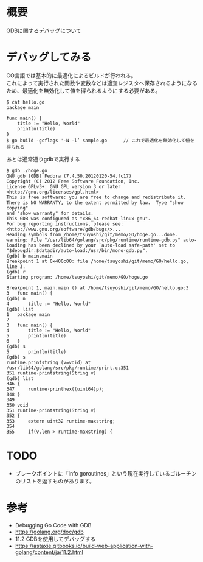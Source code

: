# 概要
GDBに関するデバッグについて

# デバッグしてみる
GO言語では基本的に最適化によるビルドが行われる。  
これによって実行された関数や変数などは適宜レジスタへ保存されるようになるため、最適化を無効化して値を得られるようにする必要がある。
```
$ cat hello.go 
package main

func main() {
    title := "Hello, World"
    println(title)
}
$ go build -gcflags '-N -l’ sample.go      // これで最適化を無効化して値を得られる
```

あとは通常通りgdbで実行する
```
$ gdb ./hoge.go 
GNU gdb (GDB) Fedora (7.4.50.20120120-54.fc17)
Copyright (C) 2012 Free Software Foundation, Inc.
License GPLv3+: GNU GPL version 3 or later <http://gnu.org/licenses/gpl.html>
This is free software: you are free to change and redistribute it.
There is NO WARRANTY, to the extent permitted by law.  Type "show copying"
and "show warranty" for details.
This GDB was configured as "x86_64-redhat-linux-gnu".
For bug reporting instructions, please see:
<http://www.gnu.org/software/gdb/bugs/>...
Reading symbols from /home/tsuyoshi/git/memo/GO/hoge.go...done.
warning: File "/usr/lib64/golang/src/pkg/runtime/runtime-gdb.py" auto-loading has been declined by your `auto-load safe-path' set to "$debugdir:$datadir/auto-load:/usr/bin/mono-gdb.py".
(gdb) b main.main
Breakpoint 1 at 0x400c00: file /home/tsuyoshi/git/memo/GO/hello.go, line 3.
(gdb) r
Starting program: /home/tsuyoshi/git/memo/GO/hoge.go 

Breakpoint 1, main.main () at /home/tsuyoshi/git/memo/GO/hello.go:3
3	func main() {
(gdb) n
4	    title := "Hello, World"
(gdb) list
1	package main
2	
3	func main() {
4	    title := "Hello, World"
5	    println(title)
6	}
(gdb) s
5	    println(title)
(gdb) s
runtime.printstring (v=void) at /usr/lib64/golang/src/pkg/runtime/print.c:351
351	runtime·printstring(String v)
(gdb) list
346	{
347		runtime·printhex((uint64)p);
348	}
349	
350	void
351	runtime·printstring(String v)
352	{
353		extern uint32 runtime·maxstring;
354	
355		if(v.len > runtime·maxstring) {
```

# TODO
- ブレークポイントに「info goroutines」という現在実行しているゴルーチンのリストを返すものがあります。

# 参考
- Debugging Go Code with GDB
 - https://golang.org/doc/gdb
- 11.2 GDBを使用してデバッグする
 - https://astaxie.gitbooks.io/build-web-application-with-golang/content/ja/11.2.html
